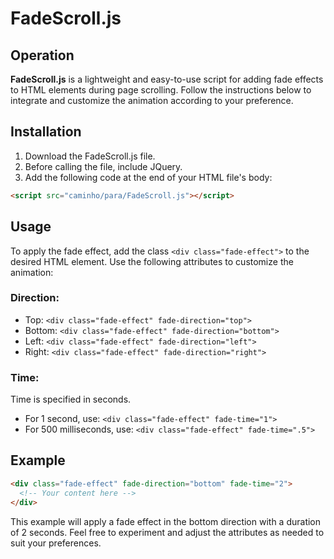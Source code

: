 
# FadeScroll.js

## Operation
**FadeScroll.js** is a lightweight and easy-to-use script for adding fade effects to HTML elements during page scrolling. Follow the instructions below to integrate and customize the animation according to your preference.

## Installation
1. Download the FadeScroll.js file.
2. Before calling the file, include JQuery.
3. Add the following code at the end of your HTML file's body:
```html
<script src="caminho/para/FadeScroll.js"></script>
```

## Usage
To apply the fade effect, add the class `<div class="fade-effect">` to the desired HTML element. Use the following attributes to customize the animation:

### Direction:
- Top: `<div class="fade-effect" fade-direction="top">`
- Bottom: `<div class="fade-effect" fade-direction="bottom">`
- Left: `<div class="fade-effect" fade-direction="left">`
- Right: `<div class="fade-effect" fade-direction="right">`

### Time:
Time is specified in seconds.
- For 1 second, use: `<div class="fade-effect" fade-time="1">`
- For 500 milliseconds, use: `<div class="fade-effect" fade-time=".5">`

## Example
```html
<div class="fade-effect" fade-direction="bottom" fade-time="2">
  <!-- Your content here -->
</div>
```

This example will apply a fade effect in the bottom direction with a duration of 2 seconds. Feel free to experiment and adjust the attributes as needed to suit your preferences.